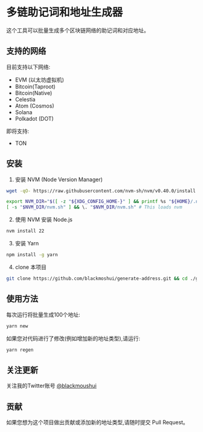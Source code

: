 # 多链助记词和地址生成器

这个工具可以批量生成多个区块链网络的助记词和对应地址。

## 支持的网络

目前支持以下网络:

- EVM (以太坊虚拟机)
- Bitcoin(Taproot)
- Bitcoin(Native)
- Celestia
- Atom (Cosmos)
- Solana
- Polkadot (DOT)

即将支持:
- TON

## 安装

1. 安装 NVM (Node Version Manager)
```sh
wget -qO- https://raw.githubusercontent.com/nvm-sh/nvm/v0.40.0/install.sh | bash
```
```sh
export NVM_DIR="$([ -z "${XDG_CONFIG_HOME-}" ] && printf %s "${HOME}/.nvm" || printf %s "${XDG_CONFIG_HOME}/nvm")"
[ -s "$NVM_DIR/nvm.sh" ] && \. "$NVM_DIR/nvm.sh" # This loads nvm
```
2. 使用 NVM 安装 Node.js
```sh
nvm install 22
```
3. 安装 Yarn
```sh
npm install -g yarn
```

4. clone 本项目
```sh
git clone https://github.com/blackmoshui/generate-address.git && cd ./generate-address
```

## 使用方法

每次运行将批量生成100个地址:
```sh
yarn new
```

如果您对代码进行了修改(例如增加新的地址类型),请运行:

```sh
yarn regen
```

## 关注更新

关注我的Twitter账号 [@blackmoushui](https://x.com/intent/follow?screen_name=blackmoshui)

## 贡献

如果您想为这个项目做出贡献或添加新的地址类型,请随时提交 Pull Request。